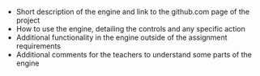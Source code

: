 - Short description of the engine and link to the github.com page of the project
- How to use the engine, detailing the controls and any specific action
- Additional functionality in the engine outside of the assignment requirements
- Additional comments for the teachers to understand some parts of the engine

